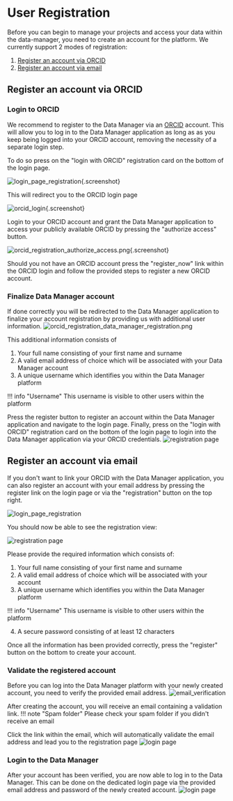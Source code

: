 # User Registration

Before you can begin to manage your projects and access your data within the data-manager, 
you need to create an account for the platform. We currently support 2 modes of registration:

1. [Register an account via ORCID](#register-an-account-via-ORCID)
2. [Register an account via email](#register-an-account-via-email)

## Register an account via ORCID

### Login to ORCID

We recommend to register to the Data Manager via an [ORCID](https://orcid.org) account.
This will allow you to log in to the Data Manager application as long as as you keep being logged into your ORCID account, 
removing the necessity of a separate login step.
  
To do so press on the "login with ORCID" registration card on the bottom of the login page. 

![login_page_registration](images/user_registration/login_page.png){.screenshot}

This will redirect you to the ORCID login page 

![orcid_login](images/user_registration/orcid/orcid_login.png){.screenshot}

Login to your ORCID account and grant the Data Manager application to access your publicly available ORCID by pressing the "authorize access" button. 

![orcid_registration_authorize_access.png](images/user_registration/orcid/orcid_registration_authorize_access.png){.screenshot}

Should you not have an ORCID account press the "register_now" link 
within the ORCID login and follow the provided steps to register a new ORCID account.

### Finalize Data Manager account

If done correctly you will be redirected to the Data Manager application to finalize your account registration by providing us with additional user information.
![orcid_registration_data_manager_registration.png](images/user_registration/orcid/orcid_registration_data_manager_registration.png)

This additional information consists of

1. Your full name consisting of your first name and surname
2. A valid email address of choice which will be associated with your Data Manager account
3. A unique username which identifies you within the Data Manager platform

!!! info "Username"
    This username is visible to other users within the platform

Press the register button to register an account within the Data Manager application and navigate to the login page.
Finally, press on the "login with ORCID" registration card on the bottom of the login page to login into the Data Manager application via your ORCID credentials. 
![registration page](images/user_registration/login_page.png)

## Register an account via email

If you don't want to link your ORCID with the Data Manager application, 
you can also register an account with your email address by pressing the register link on the login page or via the "registration" button on the top right.

![login_page_registration](images/user_registration/login_page.png)

You should now be able to see the registration view:

![registration page](images/user_registration/registration_page.png)

Please provide the required information which consists of: 

1. Your full name consisting of your first name and surname
2. A valid email address of choice which will be associated with your account
3. A unique username which identifies you within the Data Manager platform

!!! info "Username"
    This username is visible to other users within the platform

4. A secure password consisting of at least 12 characters

Once all the information has been provided correctly, 
press the "register" button on the bottom to create your account. 

### Validate the registered account

Before you can log into the Data Manager platform with your newly created account, 
you need to verify the provided email address.
![email_verification](images/user_registration/email_verification.png)

After creating the account, you will receive an email containing a validation link.
!!! note "Spam folder"
    Please check your spam folder if you didn't receive an email

Click the link within the email, which 
will automatically validate the email address and lead you to the registration page
![login page](images/user_registration/login_page_validated.png)

### Login to the Data Manager

After your account has been verified, you are now able to log in to the Data Manager. 
This can be done on the dedicated login page via the provided email address and password of the newly created account.
![login page](images/user_registration/login_page_filled.png)
